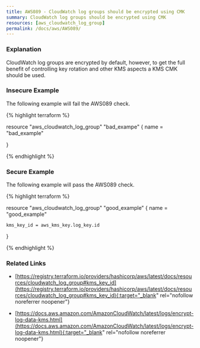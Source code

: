 ```yaml
---
title: AWS089 - CloudWatch log groups should be encrypted using CMK
summary: CloudWatch log groups should be encrypted using CMK 
resources: [aws_cloudwatch_log_group] 
permalink: /docs/aws/AWS089/
---
```

### Explanation


CloudWatch log groups are encrypted by default, however, to get the full benefit of controlling key rotation and other KMS aspects a KMS CMK should be used.



### Insecure Example

The following example will fail the AWS089 check.

{% highlight terraform %}

resource "aws_cloudwatch_log_group" "bad_exampe" {
	name = "bad_example"

}

{% endhighlight %}



### Secure Example

The following example will pass the AWS089 check.

{% highlight terraform %}

resource "aws_cloudwatch_log_group" "good_example" {
	name = "good_example"

	kms_key_id = aws_kms_key.log_key.id
}

{% endhighlight %}



### Related Links


- [https://registry.terraform.io/providers/hashicorp/aws/latest/docs/resources/cloudwatch_log_group#kms_key_id](https://registry.terraform.io/providers/hashicorp/aws/latest/docs/resources/cloudwatch_log_group#kms_key_id){:target="_blank" rel="nofollow noreferrer noopener"}

- [https://docs.aws.amazon.com/AmazonCloudWatch/latest/logs/encrypt-log-data-kms.html](https://docs.aws.amazon.com/AmazonCloudWatch/latest/logs/encrypt-log-data-kms.html){:target="_blank" rel="nofollow noreferrer noopener"}


